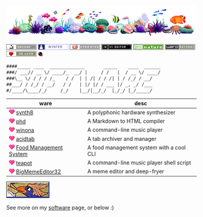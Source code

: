 ![reef](pix/reef.gif)

![glider](pix/glider.png)
![winter](pix/winter.gif)
![amiga](pix/amigaboing.png)
![vi](pix/vi.png)
![nature](pix/nature.gif)
![warp](pix/warprecords.gif)
![love](pix/love.gif)
![fravia](pix/fravia.gif)

```
####_____ ____  _____________       _____    ____  ______
###/ ___// __ \/ ____/_  __/ |     / /   |  / __ \/ ____/
###\__ \/ / / / /_    / /  | | /| / / /| | / /_/ / __/   
##___/ / /_/ / __/   / /   | |/ |/ / ___ |/ _, _/ /___   
#/____/\____/_/     /_/    |__/|__/_/  |_/_/ |_/_____/
```

| ware          | desc           
| ------------- | -------------|
| ![heart](pix/heart.gif) [synth8](https://github.com/joshnatis/synth8) | A polyphonic hardware synthesizer |
| ![heart](pix/heart.gif) [phd](https://github.com/joshnatis/phd)      | A Markdown to HTML compiler|
| ![heart](pix/heart.gif) [winona](https://github.com/joshnatis/winona) | A command-line music player |
| ![heart](pix/heart.gif) [acidtab](https://github.com/joshnatis/acidtab) | A tab archiver and manager |
| ![heart](pix/heart.gif) [Food Management System](https://github.com/joshnatis/fms) | A food management system with a cool CLI |
| ![heart](pix/heart.gif) [teapot](https://github.com/joshnatis/teapot) | A command-line music player shell script|
| ![heart](pix/heart.gif) [BigMemeEditor32](https://josh8.com/meme) | A meme editor and deep-fryer  |

![protec](pix/protec.gif)

See more on my [software](https://josh8.com/software) page, or below :)
